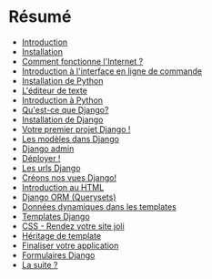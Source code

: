 # Résumé

*   [Introduction][1]
*   [Installation][2]
*   [Comment fonctionne l'Internet ?][3]
*   [Introduction à l'interface en ligne de commande][4]
*   [Installation de Python][5]
*   [L'éditeur de texte][6]
*   [Introduction à Python][7]
*   [Qu'est-ce que Django?][8]
*   [Installation de Django][9]
*   [Votre premier projet Django !][10]
*   [Les modèles dans Django][11]
*   [Django admin][12]
*   [Déployer !][13]
*   [Les urls Django][14]
*   [Créons nos vues Django!][15]
*   [Introduction au HTML][16]
*   [Django ORM (Querysets)][17]
*   [Données dynamiques dans les templates][18]
*   [Templates Django][19]
*   [CSS - Rendez votre site joli][20]
*   [Héritage de template][21]
*   [Finaliser votre application][22]
*   [Formulaires Django][23]
*   [La suite ?][24]

 [1]: README.md
 [2]: installation/README.md
 [3]: how_the_internet_works/README.md
 [4]: intro_to_command_line/README.md
 [5]: python_installation/README.md
 [6]: code_editor/README.md
 [7]: python_introduction/README.md
 [8]: django/README.md
 [9]: django_installation/README.md
 [10]: django_start_project/README.md
 [11]: django_models/README.md
 [12]: django_admin/README.md
 [13]: deploy/README.md
 [14]: django_urls/README.md
 [15]: django_views/README.md
 [16]: html/README.md
 [17]: django_orm/README.md
 [18]: dynamic_data_in_templates/README.md
 [19]: django_templates/README.md
 [20]: css/README.md
 [21]: template_extending/README.md
 [22]: extend_your_application/README.md
 [23]: django_forms/README.md
 [24]: whats_next/README.md